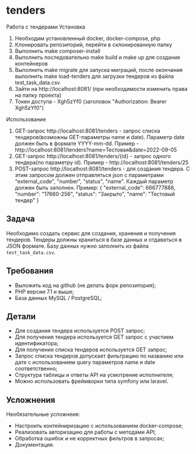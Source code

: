# tenders

Работа с тендерами
Установка
1) Необходим установленный docker, docker-compose, php
2) Клонировать репозиторий, перейти в склонированную папку
3) Выполнить make composer-install
4) Выполнить последовательно make build и make up для создания контейнеров
5) Выполнить make migrate для запуска миграций, после окончания выполнить make load-tenders для загрузки тендеров из файла test_task_data.csv
6) Зайти на http://localhost:8081/ (при необходимости изменить права на папку проекта)
7) Токен доступа - Xgh5zYf0 (заголовок "Authorization: Bearer Xgh5zYf0")

Использование
1) GET-запрос http://localhost:8081/tenders - запрос списка тендеров(возможны GET-параметры name и date).
    Параметр date должен быть в формате YYYY-mm-dd. 
    Пример - http://localhost:8081/tenders?name=Тестовая&date=2022-09-05
2) GET-запрос http://localhost:8081/tenders/{id} - запрос одного тендера(по параметру id).
   Пример - http://localhost:8081/tenders/25
3) POST-запрос http://localhost:8081/tenders - для создания тендера. 
   С этим запросом должен отправляться json с параметрами "external_code", "number", "status", "name".
   Каждый параметр должен быть заполнен. 
   Пример:
   {
       "external_code": 666777888,
       "number": "17660-256",
       "status": "Закрыто",
       "name": "Тестовый тендер"
   }
   

## Задача
Необходимо создать сервис для создания, хранения и получения тендеров. Тендеры должны храниться в базе данных и отдаваться в JSON формате. Базу данных нужно заполнить из файла `test_task_data.csv`.

## Требования
- Выложить код на github (не делать форк репозитория);
- PHP версии 7.1 и выше;
- База данных MySQL / PostgreSQL;

## Детали
- Для создания тендера используется POST запрос;
- Для получения тендера используется GET запрос с участием идентификатора;
- Для получения списка тендеров используется GET запрос;
- Запрос списка тендеров допускает фильтрацию по названию или дате с использованием query параметров name и date соответственно;
- Структура таблицы и ответы API на усмотрение исполнителя;
- Можно использовать фреймворки типа symfony или laravel.


## Усложнения
Необязательные усложнеия:

- Настроить контейниризацию с использованием docker-compose;
- Реализовать авторизацию для работы с методами API;
- Обработка ошибок и не корректных фильтров в запросах;
- Документация.